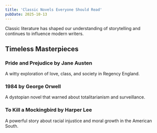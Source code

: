 ```yaml
---
title: 'Classic Novels Everyone Should Read'
pubDate: 2025-10-13
---
```


Classic literature has shaped our understanding of storytelling and continues to influence modern writers.

## Timeless Masterpieces

### Pride and Prejudice by Jane Austen

A witty exploration of love, class, and society in Regency England.

### 1984 by George Orwell

A dystopian novel that warned about totalitarianism and surveillance.

### To Kill a Mockingbird by Harper Lee

A powerful story about racial injustice and moral growth in the American South.
